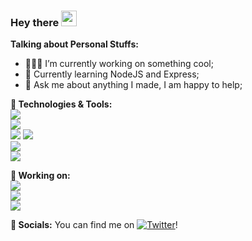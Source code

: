 
### Hey there <img src="https://media.giphy.com/media/hvRJCLFzcasrR4ia7z/giphy.gif" width="25px">

**Talking about Personal Stuffs:**
- 👨🏽‍💻 I’m currently working on something cool;
- 🌱 Currently learning NodeJS and Express; 
- 💬 Ask me about anything I made, I am happy to help;
<!-- Icons -->

[1.2]: http://i.imgur.com/wWzX9uB.png (twitter icon without padding)
[2.2]: https://cdn3.iconfinder.com/data/icons/2018-social-media-black-and-white-logos/1000/2018_social_media_popular_app_logo_reddit-16.png (Insta icon without padding)

<!-- Links to your social media accounts -->

[1]: https://twitter.com/MaantjeMol
[2]: https://www.reddit.com/user/maantjemol
**🔧 Technologies & Tools:**  
![](https://img.shields.io/badge/OS-Linux-informational?style=flat-square&logo=linux&logoColor=white&color=E95420)  
![](https://img.shields.io/badge/Editor-VS_Code-informational?style=flat-square&logo=visual-studio-code&logoColor=white&color=007ACC)  
![](https://img.shields.io/badge/Code-Python-informational?style=flat-square&logo=python&logoColor=white&color=3776AB)
![](https://img.shields.io/badge/Code-JavaScript-informational?style=flat-square&logo=javascript&logoColor=white&color=F7DF1E)  
![](https://img.shields.io/badge/Tools-Docker-informational?style=flat-square&logo=docker&logoColor=white&color=2496ED)  
![](https://img.shields.io/badge/Browser-Brave-informational?style=flat-square&logo=brave&logoColor=white&color=FB542B)  


**📙 Working on:**  
![](https://img.shields.io/badge/Programming-Node.js-informational?style=flat-square&logo=node-dot-js&logoColor=white&color=339933)  
![](https://img.shields.io/badge/Arduino-ESP--32-informational?style=flat-square&logo=node-dot-js&logoColor=white&color=8F0000)  
![](https://img.shields.io/badge/Python-Magister--API-informational?style=flat-square&logo=node-dot-js&logoColor=white&color=8F0000)  


**👥 Socials:**
You can find me on [![Twitter][1.2]][1]!
